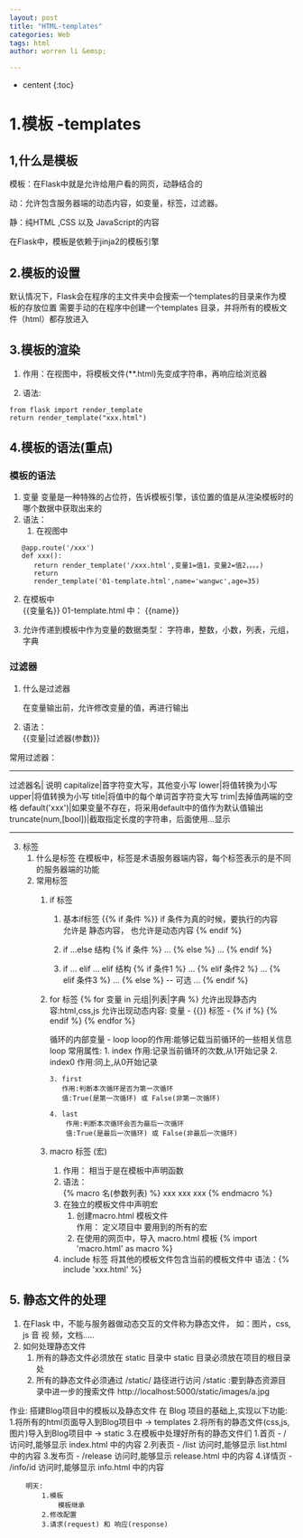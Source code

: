 ```yaml
---
layout: post
title: "HTML-templates"
categories: Web
tags: html
author: worren li &emsp;

---
```


* centent
{:toc}

# 1.模板 -templates

## 1,什么是模板

   模板：在Flask中就是允许给用户看的网页，动静结合的 
    
   动：允许包含服务器端的动态内容，如变量，标签，过滤器。 

   静：纯HTML ,CSS 以及 JavaScript的内容 
    
   在Flask中，模板是依赖于jinja2的模板引擎 

## 2.模板的设置
   默认情况下，Flask会在程序的主文件夹中会搜索一个templates的目录来作为模板的存放位置
   需要手动的在程序中创建一个templates 目录，并将所有的模板文件（html）都存放进入

## 3.模板的渲染
1. 作用：在视图中，将模板文件(**.html)先变成字符串，再响应给浏览器

2. 语法: 

```
from flask import render_template
return render_template("xxx.html")
```

## 4.模板的语法(重点)
### 模板的语法
1. 变量
   变量是一种特殊的占位符，告诉模板引擎，该位置的值是从渲染模板时的哪个数据中获取出来的
2. 语法：
   1. 在视图中
```
   @app.route('/xxx')
   def xxx():
      return render_template('/xxx.html',变量1=值1，变量2=值2，。。。)
      return
      render_template('01-template.html',name='wangwc',age=35)   
```
   2. 在模板中   
      {{变量名}} 
      01-template.html 中：
      {{name}}
    
3. 允许传递到模板中作为变量的数据类型：
   字符串，整数，小数，列表，元组，字典

### 过滤器
1. 什么是过滤器  

   在变量输出前，允许修改变量的值，再进行输出  
   
2. 语法：  
   {{变量|过滤器(参数)}}  

常用过滤器：

---
   过滤器名| 说明
   capitalize|首字符变大写，其他变小写
   lower|将值转换为小写
   upper|将值转换为小写
   title|将值中的每个单词首字符变大写
   trim|去掉值两端的空格
   default('xxx')|如果变量不存在，将采用default中的值作为默认值输出
   truncate(num,[bool])|截取指定长度的字符串，后面使用...显示

---
3. 标签
    1. 什么是标签
        在模板中，标签是术语服务器端内容，每个标签表示的是不同的服务器端的功能
    2. 常用标签 
        1. if 标签
           1. 基本if标签
            {{% if 条件 %}}
            if 条件为真的时候，要执行的内容  
            允许是  静态内容， 也允许是动态内容
            {% endif %}
           
           2. if ...else 结构
            {% if 条件 %}
            ...
            {% else %}
            ...
            {% endif %}
           3. if ... elif ... elif 结构
				{% if 条件1 %}
				...
				{% elif 条件2 %}
				...
				{% elif 条件3 %}
				...
				{% else %} -- 可选
				...
				{% endif %}
          
        2. for 标签
			{% for 变量 in 元组|列表|字典 %}
			允许出现静态内容:html,css,js
			允许出现动态内容:
			变量 - {{}}
			   标签 - {% if %} {% endif %}
			   {% endfor %}

			循环的内部变量 - loop
			   loop的作用:能够记载当前循环的一些相关信息
			   loop 常用属性:
			   1. index
				   作用:记录当前循环的次数,从1开始记录
			   2. index0
				   作用:同上,从0开始记录
				
			   3. first  
		          作用:判断本次循环是否为第一次循环   
			      值:True(是第一次循环) 或 False(非第一次循环)   
			
			   4. last     
			       作用:判断本次循环会否为最后一次循环  
			       值:True(是最后一次循环) 或 False(非最后一次循环)  
			
         3. macro 标签 (宏)
            1. 作用：
              相当于是在模板中声明函数
            2. 语法：  
             {% macro 名(参数列表) %}
             xxx xxx xxx
             {% endmacro %}
             3. 在独立的模板文件中声明宏
                1. 创建macro.html 模板文件  
                   作用： 定义项目中 要用到的所有的宏
                2. 在使用的网页中，导入 macro.html 模板
                   {% import 'macro.html' as macro %}
              4. include 标签
                 将其他的模板文件包含当前的模板文件中
                 语法：{% include 'xxx.html' %}
## 5. 静态文件的处理
   1. 在Flask 中，不能与服务器做动态交互的文件称为静态文件，
      如：图片，css, js  音 视 频，文档.....
   2. 如何处理静态文件   
      1. 所有的静态文件必须放在 static 目录中
        static 目录必须放在项目的根目录处
      2. 所有的静态文件必须通过 /static/ 路径进行访问
         /static  :要到静态资源目录中进一步的搜索文件
         http://localhost:5000/static/images/a.jpg

   

  作业:
			搭建Blog项目中的模板以及静态文件
			在 Blog 项目的基础上,实现以下功能:
			1.将所有的html页面导入到Blog项目中 -> templates
			2.将所有的静态文件(css,js,图片)导入到Blog项目中 -> static
			3.在模板中处理好所有的静态文件们
				1.首页 - /
					访问时,能够显示 index.html 中的内容
				2.列表页 - /list
					访问时,能够显示 list.html 中的内容
				3.发布页 - /release
					访问时,能够显示 release.html 中的内容
				4.详情页 - /info/id
					访问时,能够显示 info.html 中的内容
					
		明天:
			1.模板 
				模板继承
			2.修改配置
			3.请求(request) 和 响应(response)
































